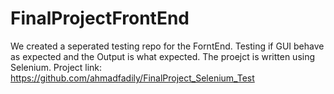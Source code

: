 # FinalProjectFrontEnd
We created a seperated testing repo for the ForntEnd.
Testing if GUI behave as expected and the Output is what expected.
The proejct is written using Selenium.
Project link: 
https://github.com/ahmadfadily/FinalProject_Selenium_Test
